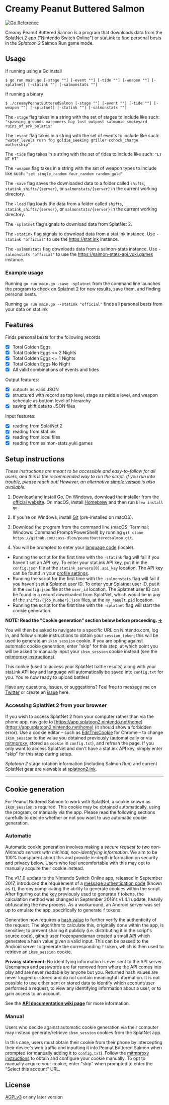 Creamy Peanut Buttered Salmon
================

[![Go Reference](https://pkg.go.dev/badge/github.com/cass-dlcm/creamypeanutbutteredsalmon.svg)](https://pkg.go.dev/github.com/cass-dlcm/peanutbutteredsalmon)

Creamy Peanut Buttered Salmon is a program that downloads data from the SplatNet 2 app ("Nintendo Switch Online") or stat.ink to find personal bests in the *Splatoon 2* Salmon Run game mode.

## Usage

If running using a Go install

```Shell
$ go run main.go [-stage ""] [-event ""] [-tide ""] [-weapon ""] [-splatnet] [-statink ""] [-salmonstats ""]
```

If running a binary

```Shell
$ ./creamyPeanutButteredSalmon [-stage ""] [-event ""] [-tide ""] [-weapon ""] [-splatnet] [-statink ""] [-salmonstats ""]
```

The `-stage` flag takes in a string with the set of stages to include like such: `"spawning_grounds marooners_bay lost_outpost salmonid_smokeyard ruins_of_ark_polaris"`

The `-event` flag takes in a string with the set of events to include like such: `"water_levels rush fog goldie_seeking griller cohock_charge mothership"`

The `-tide` flag takes in a string with the set of tides to include like such: `"LT NT HT"`

The `-weapon` flag takes in a string with the set of weapon types to include like such: `"set single_random four_random random_gold"`

The `-save` flag saves the downloaded data to a folder called `shifts`, `statink_shifts/{server}`, or `salmonstats/{server}` in the current working directory.

The `-load` flag loads the data from a folder called `shifts`, `statink_shifts/{server}`, or `salmonstats/{server}` in the current working directory.

The `-splatnet` flag signals to download data from SplatNet 2.

The `-statink` flag signals to download data from a stat.ink instance. Use `-statink "official"` to use the https://stat.ink instance.

The `-salmonstats` flag downloads data from a salmon-stats instance. Use `-salmonstats "official"` to use the https://salmon-stats-api.yuki.games instance.

### Example usage

Running `go run main.go -save -splatnet` from the command line launches the program to check on Splatnet 2 for new results, save them, and finding personal bests.

Running `go run main.go --statink "official"` finds all personal bests from your data on stat.ink

## Features

Finds personal bests for the following records

- [x] Total Golden Eggs
- [x] Total Golden Eggs <= 2 Nights
- [x] Total Golden Eggs <= 1 Nights
- [x] Total Golden Eggs No Night
- [x] All valid combinations of events and tides

Output features:

- [x] outputs as valid JSON
- [x] structured with record as top level, stage as middle level, and weapon schedule as bottom level of hierarchy
- [x] saving shift data to JSON files

Input features:
- [x] reading from SplatNet 2
- [x] reading from stat.ink
- [x] reading from local files
- [x] reading from salmon-stats.yuki.games

## Setup instructions

*These instructions are meant to be accessible and easy-to-follow for all users, and this is the recommended way to run the script. If you run into trouble, please reach out! However, an alternative [simple version](https://github.com/cass-dlcm/creamypeanutbutteredsalmon/wiki/simple-setup-instructions) is also available.*

1. Download and install Go. On Windows, download the installer from the [official website](https://www.golang.org/dl/). On macOS, install [Homebrew](https://brew.sh/) and then run `brew install go`.

2. If you're on Windows, install [Git](https://git-scm.com/download) (pre-installed on macOS).

3. Download the program from the command line (macOS: Terminal; Windows: Command Prompt/PowerShell) by running `git clone https://github.com/cass-dlcm/peanutbutteredsalmon.git`.

4. You will be prompted to enter your [language code](https://github.com/frozenpandaman/splatnet2statink/wiki/languages) (locale).

* Running the script for the first time with the `-statink` flag will fail if you haven't set an API key. To enter your stat.ink API key, put it in the `config.json` file at the `statink_servers[0].api_key` location. The API key can be found in your [profile settings](https://stat.ink/profile).
* Running the script for the first time with the `-salmonstats` flag will fail if you haven't set a Splatnet user ID. To enter your Splatnet user ID, put it in the `config.json` file at the `user_id` location. The Splatnet user ID can be found in a record downloaded from SplatNet, which would be in any of the `shifts/{job_number},json` files, at the `my_result.pid` location.
* Running the script for the first time with the `-splatnet` flag will start the cookie generation.

**NOTE: Read the "Cookie generation" section below before proceeding. [→](#cookie-generation)**

You will then be asked to navigate to a specific URL on Nintendo.com, log in, and follow simple instructions to obtain your `session_token`; this will be used to generate an `iksm_session` cookie. If you are opting against automatic cookie generation, enter "skip" for this step, at which point you will be asked to manually input your `iksm_session` cookie instead (see the [mitmproxy instructions](https://github.com/frozenpandaman/splatnet2statink/wiki/mitmproxy-instructions)).

This cookie (used to access your SplatNet battle results) along with your stat.ink API key and language will automatically be saved into `config.txt` for you. You're now ready to upload battles!

Have any questions, issues, or suggestions? Feel free to message me on [Twitter](https://twitter.com/cass-dlcm) or create an [issue](https://github.com/cass-dlcm/creamypeanutbutteredsalmon/issues) here.

### Accessing SplatNet 2 from your browser

If you wish to access SplatNet 2 from your computer rather than via the phone app, navigate to [https://app.splatoon2.nintendo.net/home](https://app.splatoon2.nintendo.net/home) (it should show a forbidden error). Use a cookie editor – such as [EditThisCookie](https://chrome.google.com/webstore/detail/editthiscookie/fngmhnnpilhplaeedifhccceomclgfbg?hl=en) for Chrome – to change `iksm_session` to the value you obtained previously (automatically or via [mitmproxy](https://github.com/frozenpandaman/splatnet2statink/wiki/mitmproxy-instructions), stored as  `cookie` in `config.txt`), and refresh the page. If you only want to access SplatNet and don't have a stat.ink API key, simply enter "skip" for this step during setup.

*Splatoon 2* stage rotation information (including Salmon Run) and current SplatNet gear are viewable at [splatoon2.ink](https://splatoon2.ink/).

---

## Cookie generation

For Peanut Buttered Salmon to work with SplatNet, a cookie known as `iksm_session` is required. This cookie may be obtained automatically, using the program, or manually via the app. Please read the following sections carefully to decide whether or not you want to use automatic cookie generation.

### Automatic

Automatic cookie generation involves making a *secure request to two non-Nintendo servers with minimal, non-identifying information*. We aim to be 100% transparent about this and provide in-depth information on security and privacy below. Users who feel uncomfortable with this may opt to manually acquire their cookie instead.

The v1.1.0 update to the Nintendo Switch Online app, released in September 2017, introduced the requirement of a [message authentication code](https://en.wikipedia.org/wiki/Message_authentication_code) (known as `f`), thereby complicating the ability to generate cookies within the script. After figuring out the [key](https://en.wikipedia.org/wiki/Key_\(cryptography\)) previously used to generate `f` tokens, the calculation method was changed in September 2018's v1.4.1 update, heavily obfuscating the new process. As a workaround, an Android server was set up to emulate the app, specifically to generate `f` tokens.

Generation now requires a [hash value](https://en.wikipedia.org/wiki/Hash_function) to further verify the authenticity of the request. The algorithm to calculate this, originally done within the app, is sensitive; to prevent sharing it publicly (i.e. distributing it in the script's source code), github user frozenpandaman created a small [API](https://en.wikipedia.org/wiki/Application_programming_interface) which generates a hash value given a valid input. This can be passed to the Android server to generate the corresponding `f` token, which is then used to retrieve an `iksm_session` cookie.

**Privacy statement:** No identifying information is ever sent to the API server. Usernames and passwords are far removed from where the API comes into play and are never readable by anyone but you. Returned hash values are never logged or stored and do not contain meaningful information. It is not possible to use either sent or stored data to identify which account/user performed a request, to view any identifying information about a user, or to gain access to an account.

See the **[API documentation wiki page](https://github.com/frozenpandaman/splatnet2statink/wiki/api-docs)** for more information.

### Manual

Users who decide against automatic cookie generation via their computer may instead generate/retrieve `iksm_session` cookies from the SplatNet app.

In this case, users must obtain their cookie from their phone by intercepting their device's web traffic and inputting it into Peanut Buttered Salmon when prompted (or manually adding it to `config.txt`). Follow the [mitmproxy instructions](https://github.com/frozenpandaman/splatnet2statink/wiki/mitmproxy-instructions) to obtain and configure your cookie manually. To opt to manually acquire your cookie, enter "skip" when prompted to enter the "Select this account" URL.

## License

[AGPLv3](https://www.gnu.org/licenses/agpl-3.0.html) or any later version